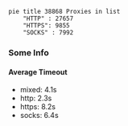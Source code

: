 
```mermaid
pie title 38868 Proxies in list
    "HTTP" : 27657
    "HTTPS": 9855
    "SOCKS" : 7992
```

### Some Info
#### Average Timeout

- mixed: 4.1s
- http: 2.3s
- https: 8.2s
- socks: 6.4s